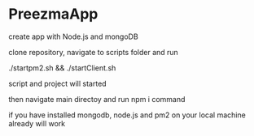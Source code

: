 # PreezmaApp

create app with Node.js and mongoDB

clone repository, navigate to scripts folder and run 

 ./startpm2.sh 
 &&
 ./startClient.sh

 script and project will started

then navigate main directoy and run npm i command

if you have installed mongodb, node.js and pm2 on your local machine already will work
